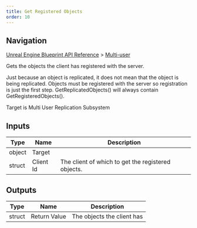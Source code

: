 ```yaml
---
title: Get Registered Objects
order: 10
---
```

## Navigation

[Unreal Engine Blueprint API Reference](https://dev.epicgames.com/documentation/en-us/unreal-engine/BlueprintAPI) > [Multi-user](https://dev.epicgames.com/documentation/en-us/unreal-engine/BlueprintAPI/Multi_user)

Gets the objects the client has registered with the server.

Just because an object is replicated, it does not mean that the object is being replicated.
Objects must be registered with the server so registration is just the first step.
GetReplicatedObjects() will always contain GetRegisteredObjects().

Target is Multi User Replication Subsystem

## Inputs

| Type | Name | Description |
| --- | --- | --- |
| object | Target |  |
| struct | Client Id | The client of which to get the registered objects. |

## Outputs

| Type | Name | Description |
| --- | --- | --- |
| struct | Return Value | The objects the client has |
